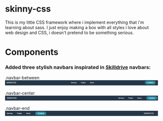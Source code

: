 # skinny-css
This is my little CSS framework where i implement everything that i'm learning about sass. I just enjoy making a box with all styles i love about web design and CSS, i doesn't
pretend to be something serious.

# Components

### Added three stylish navbars inspirated in [Skilldrive](https://www.youtube.com/watch?v=PwWHL3RyQgk) navbars:

.navbar-between
![alt text](https://github.com/Godm0de/skinny-css/blob/master/img/Nav1.jpeg)

.navbar-center
![alt text](https://github.com/Godm0de/skinny-css/blob/master/img/Nav2.jpeg)

.navbar-end
![alt text](https://github.com/Godm0de/skinny-css/blob/master/img/Nav3.jpeg)

